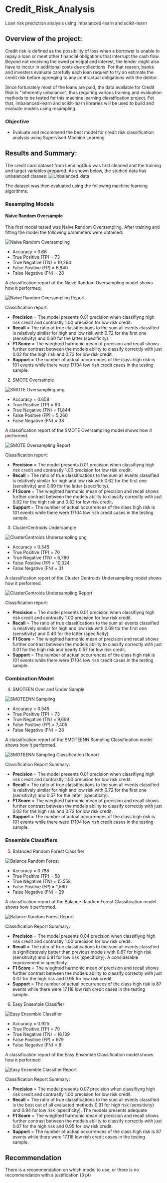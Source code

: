 # Credit_Risk_Analysis
Loan risk prediction analysis using imbalanced-learn and scikit-learn

## Overview of the project:
Credit risk is defined as the possibility of loss when a borrower is unable to repay a loan or meet other financial obligations that interrupt the cash flow. Beyond not receiving the owed principal and interest, the lender might also have to inccur in additional costs due collections. For that reason, banks and investers evaluate carefully each loan request to try an estimate the credit risk before agreeging to any contractual obligations with the debtor. 

Since fortunately most of the loans are paid, the data available for Credit Risk is "inherently unbalance", thus requiring various training and evaluation methods to be tested for this machine learning classification project. Fot that, imbalanced-learn and scikit-learn libraries will be used to build and evaluate models using resampling.

### Objective
* Evaluate and recommend the best model for credit risk classification analysis using Supervised Machine Learning


## Results and Summary:

The credit card dataset from LendingClub was first cleaned and the training and target variables prepared. As shown below, the studied data has unbalanced classes:
![Unbalanced_data](https://github.com/Li11iana/Credit_Risk_Analysis/blob/main/unbalanced%20data.png)

The dataset was then  evaluated using the following machine learning algorithms:

### Resampling Models
#### Naive Random Oversample
This first model tested was Naive Random Oversampling. After training and fitting the model the following parameters were obtained:

![Naive Random Oversampling](https://github.com/Li11iana/Credit_Risk_Analysis/blob/main/Naive%20Random%20Oversampling.png)

* Accuracy = 0.66
* True Positive (TP) = 73
* True Negative (TN) = 10,264
* False Positive (FP) = 6,840
* False Negative (FN) = 28

A classification report of the Naive Random Oversampling model shows how it performed.

![Naive Random Oversampling Report](https://github.com/Li11iana/Credit_Risk_Analysis/blob/main/Naive%20Random%20Oversampling%20Classification%20Report.png)

Classification report: 
* __Precision__ = The model presents 0.01 precision when classifiyng high risk credit and contrastly 1.00 precision for low risk credit.
* __Recall__ = The ratio of true classifications to the sum all events classified is relatively similar for high and low risk with 0.72 for the first one (sensitivity) and 0.60 for the latter (specificity).
* __F1 Score__ = The wieghted harmonic mean of precision and recall shows further contrast between the models ability to classify correctly with just 0.02 for the high risk and 0.72 for low risk credit.
* __Support__ = The number of actual occurrences of the class high risk is 101 events while there were 17104 low rish credit cases in the testing sample.

2. SMOTE Oversample

![SMOTE Oversampling.png](https://github.com/Li11iana/Credit_Risk_Analysis/blob/main/SMOTE%20Oversampling.png)

* Accuracy = 0.658
* True Positive (TP) = 63
* True Negative (TN) = 11,844
* False Positive (FP) = 5,260
* False Negative (FN) = 38

A classification report of the SMOTE Oversampling model shows how it performed.

![SMOTE Oversampling Report](https://github.com/Li11iana/Credit_Risk_Analysis/blob/main/SMOTE%20Oversampling%20Classification%20Report.png)

Classification report: 
* __Precision__ = The model presents 0.01 precision when classifiyng high risk credit and contrastly 1.00 precision for low risk credit.
* __Recall__ = The ratio of true classifications to the sum all events classified is relatively similar for high and low risk with 0.62 for the first one (sensitivity) and 0.69 for the latter (specificity).
* __F1 Score__ = The wieghted harmonic mean of precision and recall shows further contrast between the models ability to classify correctly with just 0.02 for the high risk and 0.82 for low risk credit.
* __Support__ = The number of actual occurrences of the class high risk is 101 events while there were 17104 low rish credit cases in the testing sample.

3. ClusterCentroids Undersample

![ClusterCentroids Undersampling.png](https://github.com/Li11iana/Credit_Risk_Analysis/blob/main/ClusterCentroids%20Undersampling.png)

* Accuracy = 0.545
* True Positive (TP) = 70
* True Negative (TN) = 6,780
* False Positive (FP) = 10,324
* False Negative (FN) = 31

A classification report of the Cluster Centroids Undersampling model shows how it performed.

![ClusterCentroids Undersampling Report](https://github.com/Li11iana/Credit_Risk_Analysis/blob/main/ClusterCentroids%20Undersampling%20Report.png)

Classification report: 
* __Precision__ = The model presents 0.01 precision when classifiyng high risk credit and contrastly 1.00 precision for low risk credit.
* __Recall__ = The ratio of true classifications to the sum all events classified is relatively similar for high and low risk with 0.69 for the first one (sensitivity) and 0.40 for the latter (specificity).
* __F1 Score__ = The wieghted harmonic mean of precision and recall shows further contrast between the models ability to classify correctly with just 0.01 for the high risk and bearly 0.57 for low risk credit.
* __Support__ = The number of actual occurrences of the class high risk is 101 events while there were 17104 low rish credit cases in the testing sample.

### Combination Model
4. SMOTEEN Over and Under Sample

![SMOTEENN Sampling](https://github.com/Li11iana/Credit_Risk_Analysis/blob/main/SMOTEENN%20Sampling.png)

* Accuracy = 0.545
* True Positive (TP) = 73
* True Negative (TN) = 9,699
* False Positive (FP) = 7,405
* False Negative (FN) = 28

A classification report of the SMOTEENN Sampling Classification model shows how it performed.

![SMOTEENN Sampling Classification Report](https://github.com/Li11iana/Credit_Risk_Analysis/blob/main/SMOTEENN%20Sampling%20Classification%20Report.png)

Classification Report Summary: 
* __Precision__ = The model presents 0.01 precision when classifiyng high risk credit and contrastly 1.00 precision for low risk credit.
* __Recall__ = The ratio of true classifications to the sum all events classified is relatively similar for high and low risk with 0.72 for the first one (sensitivity) and 0.57 for the latter (specificity).
* __F1 Score__ = The wieghted harmonic mean of precision and recall shows further contrast between the models ability to classify correctly with just 0.02 for the high risk and 0.72 for low risk credit.
* __Support__ = The number of actual occurrences of the class high risk is 101 events while there were 17104 low rish credit cases in the testing sample.

### Ensemble Classifiers
5. Balanced Random Forest Classifier

![Balance Random Forest](https://github.com/Li11iana/Credit_Risk_Analysis/blob/main/Balance%20Random%20Forest.png)

* Accuracy = 0.788
* True Positive (TP) = 58
* True Negative (TN) = 15,558
* False Positive (FP) = 1,560
* False Negative (FN) = 29

A classification report of the Balance Random Forest Classification model shows how it performed.

![Balance Random Forest Report](https://github.com/Li11iana/Credit_Risk_Analysis/blob/main/Balance%20Random%20Forest%20Report.png)

Classification Report Summary: 
* __Precision__ = The model presents 0.04 precision when classifiyng high risk credit and contrastly 1.00 precision for low risk credit.
* __Recall__ = The ratio of true classifications to the sum all events classified is significatevely better than previous models with 0.67 for high risk (sensitivity) and 0.91 for low risk (specificity). A considerable improvement in specificity.
* __F1 Score__ = The wieghted harmonic mean of precision and recall shows further contrast between the models ability to classify correctly with just 0.07 for the high risk and 0.95 for low risk credit.
* __Support__ = The number of actual occurrences of the class high risk is 87 events while there were 17,118 low rish credit cases in the testing sample.

6. Easy Ensemble Classifier

![Easy Ensemble Classifier](https://github.com/Li11iana/Credit_Risk_Analysis/blob/main/Easy%20Ensemble%20Classifier.png)

* Accuracy = 0.925
* True Positive (TP) = 79
* True Negative (TN) = 16,139
* False Positive (FP) = 979
* False Negative (FN) = 8

A classification report of the Easy Ensemble Classification model shows how it performed

![Easy Ensemble Classifier Report](https://github.com/Li11iana/Credit_Risk_Analysis/blob/main/Easy%20Ensemble%20Classifier%20Report.png)

Classification Report Summary: 
* __Precision__ = The model presents 0.07 precision when classifiyng high risk credit and contrastly 1.00 precision for low risk credit.
* __Recall__ = The ratio of true classifications to the sum all events classified is the best out of all evaluated methods 0.91 for high risk (sensitivity) and 0.94 for low risk (specificity). The models presents adequate 
* __F1 Score__ = The wieghted harmonic mean of precision and recall shows further contrast between the models ability to classify correctly with just 0.07 for the high risk and 0.95 for low risk credit.
* __Support__ = The number of actual occurrences of the class high risk is 87 events while there were 17,118 low rish credit cases in the testing sample.


## Recommendation
There is a recommendation on which model to use, or there is no recommendation with a justification (3 pt)
